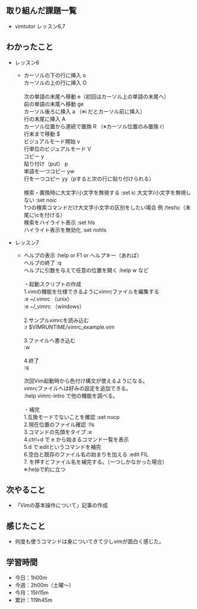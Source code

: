 ## 取り組んだ課題一覧
-  vimtutor レッスン6,7
## わかったこと
- レッスン6
    - カーソルの下の行に挿入 o<br>
カーソルの上の行に挿入 O<br><br>
次の単語の末尾へ移動 e（初回はカーソル上の単語の末尾へ）<br>
前の単語の末尾へ移動 ge<br>
カーソル後ろに挿入 a （※i だとカーソル前に挿入）<br>
行の末尾に挿入 A<br>
カーソル位置から連続で置換 R （※カーソル位置のみ置換 r）<br>
行末まで移動 $<br>
ビジュアルモード開始 v<br>
行単位のビジュアルモード V<br>
コピー y<br>
貼り付け（put） p<br>
単語を一つコピー yw<br>
行を一つコピー yy（pすると次の行に貼り付けられる）<br><br>
検索・置換時に大文字/小文字を無視する :set ic
大文字/小文字を無視しない :set noic<br>
1つの検索コマンドだけ大文字小文字の区別をしたい場合 例 /test\c（末尾に\cを付ける）<br>
検索をハイライト表示 :set hls<br>
ハイライト表示を無効化 :set nohls

- レッスン7
    - ヘルプの表示 :help or F1 or ヘルプキー（あれば）<br>
ヘルプの終了 :q<br>
ヘルプに引数を与えて任意の位置を開く :help w など<br><br>
・起動スクリプトの作成<br>
1.vimの機能を仕様できるようにvimrcファイルを編集する<br>
:e ~/.vimrc （unix）<br>
:e ~/_vimrc （windows）<br><br>
2.サンプルvimrcを読み込む<br>
:r $VIMRUNTIME/vimrc_example.vim<br><br>
3.ファイルへ書き込む<br>
:w<br><br>
4.終了<br>
:q<br><br>
次回Vim起動時から色付け構文が使えるようになる。<br>
vimrcファイルへは好みの設定を追加できる。<br>
:help vimrc-intro で他の機能を調べる。<br><br>
・補完<br>
1.互換モードでないことを確認 :set nocp<br>
2.現在位置のファイル確認 :!ls<br>
3.コマンドの先頭をタイプ :e<br>
4.ctrl+d で e から始まるコマンド一覧を表示<br>
5.d<tab> で:editというコマンドを補完<br>
6.空白と既存のファイル名の始まりを加える :edit FIL<br>
7.<tab> を押すとファイル名を補完する。（一つしかなかった場合）<br>
※:helpで約に立つ

## 次やること
 - 「Vimの基本操作について」記事の作成
## 感じたこと
- 何度も使うコマンドは身についてきて少しvimが面白く感じた。
## 学習時間
- 今日：1h00m
- 今週：2h00m（土曜〜）
- 今月：15h15m
- 累計：119h45m
